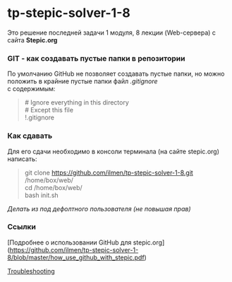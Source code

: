 # tp-stepic-solver-1-8
Это решение последней задачи 1 модуля, 8 лекции (Web-сервера) с сайта **Stepic.org** 

### GIT - как создавать пустые папки в репозитории
По умолчанию GitHub не позволяет создавать пустые папки, но можно положить в крайние пустые папки файл *.gitignore*  
с содержимым:  
> \# Ignore everything in this directory  
> \# Except this file  
> !.gitignore  

### Как сдавать
Для его сдачи необходимо в консоли терминала (на сайте stepic.org) написать:  
> git clone https://github.com/ilmen/tp-stepic-solver-1-8.git /home/box/web/  
> cd /home/box/web/  
> bash init.sh

*Делать из под дефолтного пользователя (не повышая прав)*

### Ссылки
[Подробнее о использовании GitHub для stepic.org] (https://github.com/ilmen/tp-stepic-solver-1-8/blob/master/how_use_github_with_stepic.pdf)

[Troubleshooting](https://github.com/ilmen/tp-stepic-solver-1-8/blob/master/Troubleshooting.txt)

